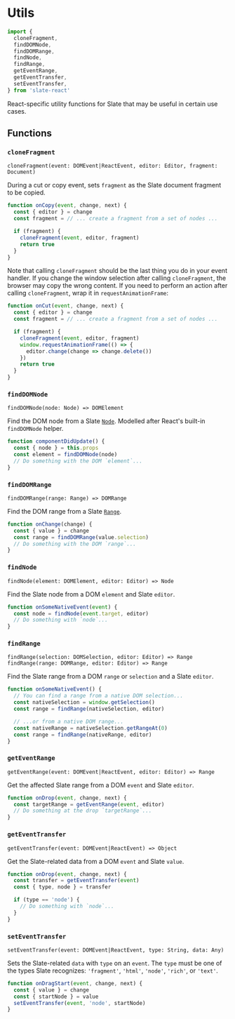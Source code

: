 # Utils

```js
import {
  cloneFragment,
  findDOMNode,
  findDOMRange,
  findNode,
  findRange,
  getEventRange,
  getEventTransfer,
  setEventTransfer,
} from 'slate-react'
```

React-specific utility functions for Slate that may be useful in certain use cases.

## Functions

### `cloneFragment`

`cloneFragment(event: DOMEvent|ReactEvent, editor: Editor, fragment: Document)`

During a cut or copy event, sets `fragment` as the Slate document fragment to be copied.

```js
function onCopy(event, change, next) {
  const { editor } = change
  const fragment = // ... create a fragment from a set of nodes ...

  if (fragment) {
    cloneFragment(event, editor, fragment)
    return true
  }
}
```

Note that calling `cloneFragment` should be the last thing you do in your event handler. If you change the window selection after calling `cloneFragment`, the browser may copy the wrong content. If you need to perform an action after calling `cloneFragment`, wrap it in `requestAnimationFrame`:

```js
function onCut(event, change, next) {
  const { editor } = change
  const fragment = // ... create a fragment from a set of nodes ...

  if (fragment) {
    cloneFragment(event, editor, fragment)
    window.requestAnimationFrame(() => {
      editor.change(change => change.delete())
    })
    return true
  }
}
```

### `findDOMNode`

`findDOMNode(node: Node) => DOMElement`

Find the DOM node from a Slate [`Node`](../slate/node.md). Modelled after React's built-in `findDOMNode` helper.

```js
function componentDidUpdate() {
  const { node } = this.props
  const element = findDOMNode(node)
  // Do something with the DOM `element`...
}
```

### `findDOMRange`

`findDOMRange(range: Range) => DOMRange`

Find the DOM range from a Slate [`Range`](../slate/range.md).

```js
function onChange(change) {
  const { value } = change
  const range = findDOMRange(value.selection)
  // Do something with the DOM `range`...
}
```

### `findNode`

`findNode(element: DOMElement, editor: Editor) => Node`

Find the Slate node from a DOM `element` and Slate `editor`.

```js
function onSomeNativeEvent(event) {
  const node = findNode(event.target, editor)
  // Do something with `node`...
}
```

### `findRange`

`findRange(selection: DOMSelection, editor: Editor) => Range`
`findRange(range: DOMRange, editor: Editor) => Range`

Find the Slate range from a DOM `range` or `selection` and a Slate `editor`.

```js
function onSomeNativeEvent() {
  // You can find a range from a native DOM selection...
  const nativeSelection = window.getSelection()
  const range = findRange(nativeSelection, editor)

  // ...or from a native DOM range...
  const nativeRange = nativeSelection.getRangeAt(0)
  const range = findRange(nativeRange, editor)
}
```

### `getEventRange`

`getEventRange(event: DOMEvent|ReactEvent, editor: Editor) => Range`

Get the affected Slate range from a DOM `event` and Slate `editor`.

```js
function onDrop(event, change, next) {
  const targetRange = getEventRange(event, editor)
  // Do something at the drop `targetRange`...
}
```

### `getEventTransfer`

`getEventTransfer(event: DOMEvent|ReactEvent) => Object`

Get the Slate-related data from a DOM `event` and Slate `value`.

```js
function onDrop(event, change, next) {
  const transfer = getEventTransfer(event)
  const { type, node } = transfer

  if (type == 'node') {
    // Do something with `node`...
  }
}
```

### `setEventTransfer`

`setEventTransfer(event: DOMEvent|ReactEvent, type: String, data: Any)`

Sets the Slate-related `data` with `type` on an `event`. The `type` must be one of the types Slate recognizes: `'fragment'`, `'html'`, `'node'`, `'rich'`, or `'text'`.

```js
function onDragStart(event, change, next) {
  const { value } = change
  const { startNode } = value
  setEventTransfer(event, 'node', startNode)
}
```
